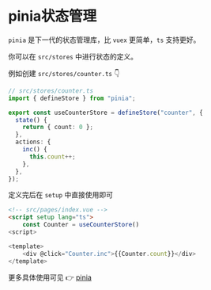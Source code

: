 # pinia状态管理

`pinia` 是下一代的状态管理库，比 `vuex` 更简单，`ts` 支持更好。

你可以在 `src/stores` 中进行状态的定义。

例如创建 `src/stores/counter.ts` 👇

```ts
// src/stores/counter.ts
import { defineStore } from "pinia";

export const useCounterStore = defineStore("counter", {
  state() {
    return { count: 0 };
  },
  actions: {
    inc() {
      this.count++;
    },
  },
});
```

定义完后在 `setup` 中直接使用即可

```html
<!-- src/pages/index.vue -->
<script setup lang="ts">
    const Counter = useCounterStore()
<script>

<template>
    <div @click="Counter.inc">{{Counter.count}}</div>
</template>
```

更多具体使用可见 👉 [pinia](https://pinia.vuejs.org/)
